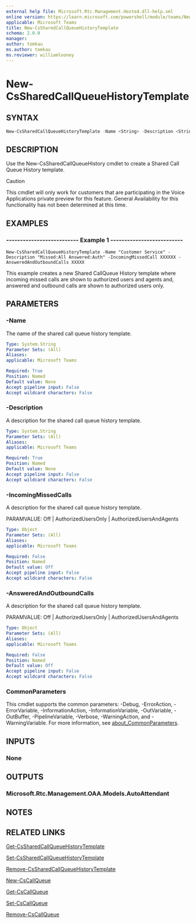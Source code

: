 ```yaml
---
external help file: Microsoft.Rtc.Management.Hosted.dll-help.xml
online version: https://learn.microsoft.com/powershell/module/teams/New-CsSharedCallQueueHistoryTemplate
applicable: Microsoft Teams
title: New-CsSharedCallQueueHistoryTemplate
schema: 2.0.0
manager: 
author: tomkau
ms.author: tomkau
ms.reviewer: williamlooney
---
```


# New-CsSharedCallQueueHistoryTemplate

## SYNTAX

```powershell
New-CsSharedCallQueueHistoryTemplate -Name <String> -Description <String> [-IncomingMissedCalls <Object>] [-AnsweredAndOutboundCalls <Object>] [<CommonParameters>]
``` 

## DESCRIPTION
Use the New-CsSharedCallQueueHistory cmdlet to create a Shared Call Queue History template.

> [!CAUTION]
> This cmdlet will only work for customers that are participating in the Voice Applications private preview for this feature. General Availability for this functionality has not been determined at this time.

## EXAMPLES

### -------------------------- Example 1 --------------------------
```
New-CsSharedCallQueueHistoryTemplate -Name "Customer Service" -Description "Missed:All Answered:Auth" -IncomingMissedCall XXXXXX -AnsweredAndOutboundCalls XXXXX
```

This example creates a new Shared CallQueue History template where incoming missed calls are shown to authorized users and agents and, answered and outbound calls are shown to authorized users only.

## PARAMETERS

### -Name
The name of the shared call queue history template.

```yaml
Type: System.String
Parameter Sets: (All)
Aliases:
applicable: Microsoft Teams

Required: True
Position: Named
Default value: None
Accept pipeline input: False
Accept wildcard characters: False
```

### -Description
A description for the shared call queue history template.

```yaml
Type: System.String
Parameter Sets: (All)
Aliases:
applicable: Microsoft Teams

Required: True
Position: Named
Default value: None
Accept pipeline input: False
Accept wildcard characters: False
```

### -IncomingMissedCalls
A description for the shared call queue history template.

PARAMVALUE: Off | AuthorizedUsersOnly | AuthorizedUsersAndAgents

```yaml
Type: Object
Parameter Sets: (All)
Aliases:
applicable: Microsoft Teams

Required: False
Position: Named
Default value: Off
Accept pipeline input: False
Accept wildcard characters: False
```

### -AnsweredAndOutboundCalls
A description for the shared call queue history template.

PARAMVALUE: Off | AuthorizedUsersOnly | AuthorizedUsersAndAgents

```yaml
Type: Object
Parameter Sets: (All)
Aliases:
applicable: Microsoft Teams

Required: False
Position: Named
Default value: Off
Accept pipeline input: False
Accept wildcard characters: False
```

### CommonParameters
This cmdlet supports the common parameters: -Debug, -ErrorAction, -ErrorVariable, -InformationAction, -InformationVariable, -OutVariable, -OutBuffer, -PipelineVariable, -Verbose, -WarningAction, and -WarningVariable. For more information, see [about_CommonParameters](https://go.microsoft.com/fwlink/?LinkID=113216).

## INPUTS

### None

## OUTPUTS

### Microsoft.Rtc.Management.OAA.Models.AutoAttendant

## NOTES

## RELATED LINKS

[Get-CsSharedCallQueueHistoryTemplate](./Get-CsSharedCallQueueHistoryTemplate.md)

[Set-CsSharedCallQueueHistoryTemplate](./Set-CsSharedCallQueueHistoryTemplate.md)

[Remove-CsSharedCallQueueHistoryTemplate](./Remove-CsSharedCallQueueHistoryTemplate.md)

[New-CsCallQueue](./New-CsCallQueue.md)

[Get-CsCallQueue](./Get-CsCallQueue.md)

[Set-CsCallQueue](./Set-CsCallQueue.md)

[Remove-CsCallQueue](./Remove-CsCallQueue.md)



